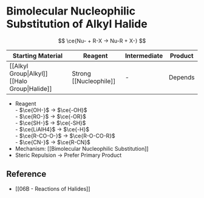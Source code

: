 # Bimolecular Nucleophilic Substitution of Alkyl Halide

$$
\ce{Nu- + R-X -> Nu-R + X-}
$$

| Starting Material | Reagent | Intermediate | Product |
| ---- | ---- | ---- | ---- |
| [[Alkyl Group\|Alkyl]] [[Halo Group\|Halide]] | Strong [[Nucleophile]] | - | Depends |

- Reagent  
         - $\ce{OH-}$ → $\ce{-OH}$  
         - $\ce{RO-}$ → $\ce{-OR}$  
         - $\ce{SH-}$ → $\ce{-SH}$  
         - $\ce{LiAlH4}$ → $\ce{-H}$  
         - $\ce{R-CO-O-}$ → $\ce{R-O-CO-R}$  
         - $\ce{CN-}$ → $\ce{R-CN}$
- Mechanism: [[Bimolecular Nucleophilic Substitution]]
- Steric Repulsion → Prefer Primary Product

## Reference

- [[06B - Reactions of Halides]]
